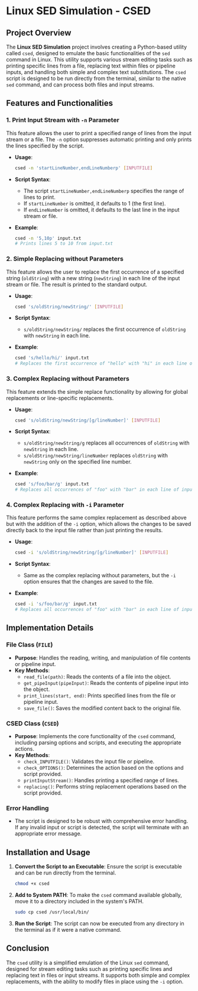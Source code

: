 # Linux SED Simulation - CSED

## Project Overview

The **Linux SED Simulation** project involves creating a Python-based utility called `csed`, designed to emulate the basic functionalities of the `sed` command in Linux. This utility supports various stream editing tasks such as printing specific lines from a file, replacing text within files or pipeline inputs, and handling both simple and complex text substitutions. The `csed` script is designed to be run directly from the terminal, similar to the native `sed` command, and can process both files and input streams.

## Features and Functionalities

### 1. Print Input Stream with `-n` Parameter

This feature allows the user to print a specified range of lines from the input stream or a file. The `-n` option suppresses automatic printing and only prints the lines specified by the script.

- **Usage**:
  ```bash
  csed -n 'startLineNumber,endLineNumberp' [INPUTFILE]
  ```

- **Script Syntax**:
  - The script `startLineNumber,endLineNumberp` specifies the range of lines to print.
  - If `startLineNumber` is omitted, it defaults to 1 (the first line).
  - If `endLineNumber` is omitted, it defaults to the last line in the input stream or file.

- **Example**:
  ```bash
  csed -n '5,10p' input.txt
  # Prints lines 5 to 10 from input.txt
  ```

### 2. Simple Replacing without Parameters

This feature allows the user to replace the first occurrence of a specified string (`oldString`) with a new string (`newString`) in each line of the input stream or file. The result is printed to the standard output.

- **Usage**:
  ```bash
  csed 's/oldString/newString/' [INPUTFILE]
  ```

- **Script Syntax**:
  - `s/oldString/newString/` replaces the first occurrence of `oldString` with `newString` in each line.

- **Example**:
  ```bash
  csed 's/hello/hi/' input.txt
  # Replaces the first occurrence of "hello" with "hi" in each line of input.txt
  ```

### 3. Complex Replacing without Parameters

This feature extends the simple replace functionality by allowing for global replacements or line-specific replacements.

- **Usage**:
  ```bash
  csed 's/oldString/newString/[g/lineNumber]' [INPUTFILE]
  ```

- **Script Syntax**:
  - `s/oldString/newString/g` replaces all occurrences of `oldString` with `newString` in each line.
  - `s/oldString/newString/lineNumber` replaces `oldString` with `newString` only on the specified line number.

- **Example**:
  ```bash
  csed 's/foo/bar/g' input.txt
  # Replaces all occurrences of "foo" with "bar" in each line of input.txt
  ```

### 4. Complex Replacing with `-i` Parameter

This feature performs the same complex replacement as described above but with the addition of the `-i` option, which allows the changes to be saved directly back to the input file rather than just printing the results.

- **Usage**:
  ```bash
  csed -i 's/oldString/newString/[g/lineNumber]' [INPUTFILE]
  ```

- **Script Syntax**:
  - Same as the complex replacing without parameters, but the `-i` option ensures that the changes are saved to the file.

- **Example**:
  ```bash
  csed -i 's/foo/bar/g' input.txt
  # Replaces all occurrences of "foo" with "bar" in each line of input.txt and saves the changes in the file
  ```

## Implementation Details

### File Class (`FILE`)

- **Purpose**: Handles the reading, writing, and manipulation of file contents or pipeline input.
- **Key Methods**:
  - `read_file(path)`: Reads the contents of a file into the object.
  - `get_pipeInput(pipeInput)`: Reads the contents of pipeline input into the object.
  - `print_lines(start, end)`: Prints specified lines from the file or pipeline input.
  - `save_file()`: Saves the modified content back to the original file.

### CSED Class (`CSED`)

- **Purpose**: Implements the core functionality of the `csed` command, including parsing options and scripts, and executing the appropriate actions.
- **Key Methods**:
  - `check_INPUTFILE()`: Validates the input file or pipeline.
  - `check_OPTIONS()`: Determines the action based on the options and script provided.
  - `printInputStream()`: Handles printing a specified range of lines.
  - `replacing()`: Performs string replacement operations based on the script provided.

### Error Handling

- The script is designed to be robust with comprehensive error handling. If any invalid input or script is detected, the script will terminate with an appropriate error message.

## Installation and Usage

1. **Convert the Script to an Executable**:
   Ensure the script is executable and can be run directly from the terminal.
   ```bash
   chmod +x csed
   ```

2. **Add to System PATH**:
   To make the `csed` command available globally, move it to a directory included in the system's PATH.
   ```bash
   sudo cp csed /usr/local/bin/
   ```

3. **Run the Script**:
   The script can now be executed from any directory in the terminal as if it were a native command.

## Conclusion

The `csed` utility is a simplified emulation of the Linux `sed` command, designed for stream editing tasks such as printing specific lines and replacing text in files or input streams. It supports both simple and complex replacements, with the ability to modify files in place using the `-i` option.
